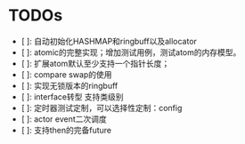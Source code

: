 # TODOs

- [ ]: 自动初始化HASHMAP和ringbuff以及allocator
- [ ]: atomic的完整实现；增加测试用例，测试atom的内存模型。
- [ ]: 扩展atom默认至少支持一个指针长度；
- [ ]: compare swap的使用
- [ ]: 实现无锁版本的ringbuff
- [ ]: interface转型 支持类级别
- [ ]: 定时器测试定制，可以选择性定制：config
- [ ]: actor event二次调度
- [ ]: 支持then的完备future